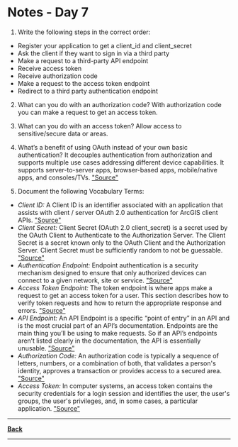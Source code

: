 # Notes - Day 7

1. Write the following steps in the correct order:

- Register your application to get a client_id and client_secret
- Ask the client if they want to sign in via a third party
- Make a request to a third-party API endpoint
- Receive access token
- Receive authorization code
- Make a request to the access token endpoint
- Redirect to a third party authentication endpoint

2. What can you do with an authorization code? With authorization code you can make a request to get an access token.

3. What can you do with an access token? Allow access to sensitive/secure data or areas.

4. What’s a benefit of using OAuth instead of your own basic authentication? It decouples authentication from authorization and supports multiple use cases addressing different device capabilities. It supports server-to-server apps, browser-based apps, mobile/native apps, and consoles/TVs. <a href = "https://developer.okta.com/blog/2017/06/21/what-the-heck-is-oauth#:~:text=It%20enables%20apps%20to%20obtain,apps%2C%20and%20consoles%2FTVs.">"Source"</a>

5. Document the following Vocabulary Terms:

- *Client ID:* A Client ID is an identifier associated with an application that assists with client / server OAuth 2.0 authentication for ArcGIS client APIs. <a href = "https://developers.arcgis.com/documentation/glossary/client-id/">"Source"</a>
- *Client Secret:* Client Secret (OAuth 2.0 client_secret) is a secret used by the OAuth Client to Authenticate to the Authorization Server. The Client Secret is a secret known only to the OAuth Client and the Authorization Server. Client Secret must be sufficiently random to not be guessable. <a href = "https://ldapwiki.com/wiki/Client%20Secret#:~:text=Client%20Secret%20(OAuth%202.0%20client_secret,random%20to%20not%20be%20guessable.">"Source"</a>
- *Authentication Endpoint:* Endpoint authentication is a security mechanism designed to ensure that only authorized devices can connect to a given network, site or service. <a href = "https://whatis.techtarget.com/definition/endpoint-authentication#:~:text=Endpoint%20authentication%20is%20a%20security,also%20known%20as%20device%20authentication.&text=Authenticating%20both%20the%20user%20and,%2Dfactor%20authentication%20(2FA).">"Source"</a>
- *Access Token Endpoint:* The token endpoint is where apps make a request to get an access token for a user. This section describes how to verify token requests and how to return the appropriate response and errors. <a href = "https://www.oauth.com/oauth2-servers/access-tokens/#:~:text=Access%20tokens%20are%20the%20thing,on%20behalf%20of%20a%20user.&text=The%20token%20endpoint%20is%20where,the%20appropriate%20response%20and%20errors.">"Source"</a>
- *API Endpoint:* An API Endpoint is a specific “point of entry” in an API and is the most crucial part of an API’s documentation. Endpoints are the main thing you’ll be using to make requests. So if an API’s endpoints aren’t listed clearly in the documentation, the API is essentially unusable. <a href = "https://apipheny.io/api-endpoint/">"Source"</a>
- *Authorization Code:*  An authorization code is typically a sequence of letters, numbers, or a combination of both, that validates a person's identity, approves a transaction or provides access to a secured area. <a href = "https://www.investopedia.com/terms/a/authorization-code.asp">"Source"</a>
- *Access Token:* In computer systems, an access token contains the security credentials for a login session and identifies the user, the user's groups, the user's privileges, and, in some cases, a particular application. <a href = "https://en.wikipedia.org/wiki/Access_token">"Source"</a>

---
<a href = "https://github.com/scottie-l/reading-notes/tree/main/reading-notes-401">**Back**</a>

---
